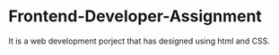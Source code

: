 # Frontend-Developer-Assignment
It is a web development porject that has designed using html and CSS.
